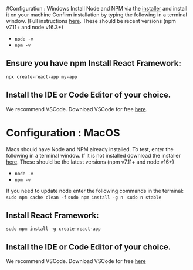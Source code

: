 #Configuration : Windows
Install Node and NPM via the [installer](https://nodejs.org/en/download/) and install it on your machine
Confirm installation by typing the following in a terminal window.  (Full instructions [here](https://docs.microsoft.com/en-us/windows/dev-environment/javascript/react-on-windows). These should be recent versions (npm v7.11+ and node v16.3+)
* `node -v`
* `npm -v`

## Ensure you have npm Install React Framework:
`npx create-react-app my-app`

## Install the IDE or Code Editor of your choice. 
We recommend VSCode. Download VSCode for free [here](https://code.visualstudio.com/download).


# Configuration : MacOS
Macs should have Node and NPM already installed. To test, enter the following in a terminal window. If it is not installed download the installer [here](https://nodejs.org/en/download/). These should be the latest versions (npm v7.11+ and node v16+)
* `node -v`
* `npm -v`

If you need to update node enter the following commands in the terminal:
`sudo npm cache clean -f`
 `sudo npm install -g n`
` sudo n stable`

## Install React Framework:
`sudo npm install -g create-react-app`

## Install the IDE or Code Editor of your choice. 
We recommend VSCode. Download VSCode for free [here](https://code.visualstudio.com/download)
